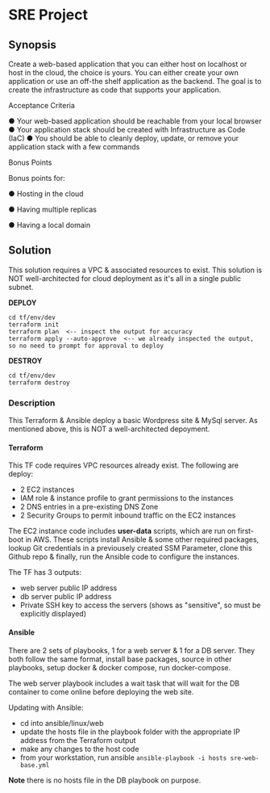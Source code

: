 # SRE Project

## Synopsis 

Create a web-based application that you can either host on localhost or host in the cloud, the choice is yours. You can either create your own application or use an off-the shelf application as the backend. The goal is to create the infrastructure as code that supports your application.

Acceptance Criteria

● Your web-based application should be reachable from your local browser ● Your application stack should be created with Infrastructure as Code (IaC) ● You should be able to cleanly deploy, update, or remove your application stack with a few commands

Bonus Points

Bonus points for:

● Hosting in the cloud

● Having multiple replicas

● Having a local domain

## Solution

This solution requires a VPC & associated resources to exist. This solution is NOT well-architected for cloud deployment as it's all in a single public subnet.

**DEPLOY**

```
cd tf/env/dev
terraform init
terraform plan  <-- inspect the output for accuracy
terraform apply --auto-approve  <-- we already inspected the output, so no need to prompt for approval to deploy
```

**DESTROY**

```
cd tf/env/dev
terraform destroy
```

### Description

This Terraform & Ansible deploy a basic Wordpress site & MySql server. As mentioned above, this is NOT a well-architected depoyment.

#### Terraform

This TF code requires VPC resources already exist. The following are deploy:

- 2 EC2 instances
- IAM role & instance profile to grant permissions to the instances
- 2 DNS entries in a pre-existing DNS Zone
- 2 Security Groups to permit inbound traffic on the EC2 instances

The EC2 instance code includes **user-data** scripts, which are run on first-boot in AWS. These scripts install Ansible & some other required packages, lookup Git credentials in a previousely created SSM Parameter, clone this Github repo & finally, run the Ansible code to configure the instances.

The TF has 3 outputs:

- web server public IP address
- db server public IP address
- Private SSH key to access the servers (shows as "sensitive", so must be explicitly displayed)

#### Ansible

There are 2 sets of playbooks, 1 for a web server & 1 for a DB server. They both follow the same format, install base packages, source in other playbooks, setup docker & docker compose, run docker-compose.

The web server playbook includes a wait task that will wait for the DB container to come online before deploying the web site.

Updating with Ansible:

- cd into ansible/linux/web
- update the hosts file in the playbook folder with the appropriate IP address from the Terraform output
- make any changes to the host code
- from your workstation, run ansible `ansible-playbook -i hosts sre-web-base.yml`

**Note** there is no hosts file in the DB playbook on purpose.
